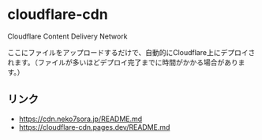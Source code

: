 # cloudflare-cdn
Cloudflare Content Delivery Network

ここにファイルをアップロードするだけで、自動的にCloudflare上にデプロイされます。（ファイルが多いほどデプロイ完了までに時間がかかる場合があります。）

## リンク
 * https://cdn.neko7sora.jp/README.md
 * https://cloudflare-cdn.pages.dev/README.md
